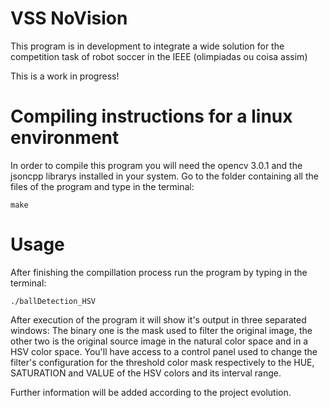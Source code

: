 # VSS NoVision

This program is in development to integrate a wide solution for the competition task of robot soccer in the IEEE (olimpiadas ou coisa assim)

This is a work in progress!

# Compiling instructions for a linux environment
In order to compile this program you will need the opencv 3.0.1 and the jsoncpp librarys installed in your system. Go to the folder containing all the files of the program and type in the terminal:

`make`

# Usage
After finishing the compillation process run the program by typing in the terminal:

`./ballDetection_HSV`

After execution of the program it will show it's output in three separated windows: The binary one is the mask used to filter the original image, the other two is the original source image in the natural color space and in a HSV color space. You'll have access to a control panel used to change the filter's configuration for the threshold color mask respectively to the HUE, SATURATION and VALUE of the HSV colors and its interval range.

Further information will be added according to the project evolution.
